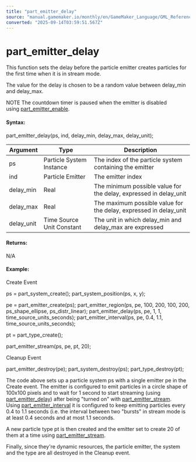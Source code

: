 ```yaml
---
title: "part_emitter_delay"
source: "manual.gamemaker.io/monthly/en/GameMaker_Language/GML_Reference/Drawing/Particles/Particle_Emitters/part_emitter_delay.htm"
converted: "2025-09-14T03:59:51.567Z"
---
```


# part\_emitter\_delay

This function sets the delay before the particle emitter creates particles for the first time when it is in stream mode.

The value for the delay is chosen to be a random value between delay\_min and delay\_max.

NOTE The countdown timer is paused when the emitter is disabled using [part\_emitter\_enable](../../../../../../../../GameMaker_Language/GML_Reference/Drawing/Particles/Particle_Emitters/part_emitter_enable.md).

#### Syntax:

part\_emitter\_delay(ps, ind, delay\_min, delay\_max, delay\_unit);

| Argument | Type | Description |
| --- | --- | --- |
| ps | Particle System Instance | The index of the particle system containing the emitter |
| ind | Particle Emitter | The emitter index |
| delay_min | Real | The minimum possible value for the delay, expressed in delay_unit |
| delay_max | Real | The maximum possible value for the delay, expressed in delay_unit |
| delay_unit | Time Source Unit Constant | The unit in which delay_min and delay_max are expressed |

#### Returns:

N/A

#### Example:

Create Event

ps = part\_system\_create();
part\_system\_position(ps, x, y);


pe = part\_emitter\_create(ps);
part\_emitter\_region(ps, pe, 100, 200, 100, 200, ps\_shape\_ellipse, ps\_distr\_linear);
part\_emitter\_delay(ps, pe, 1, 1, time\_source\_units\_seconds);
part\_emitter\_interval(ps, pe, 0.4, 1.1, time\_source\_units\_seconds);

pt = part\_type\_create();

part\_emitter\_stream(ps, pe, pt, 20);

Cleanup Event

part\_emitter\_destroy(pe);
part\_system\_destroy(ps);
part\_type\_destroy(pt);

The code above sets up a particle system ps with a single emitter pe in the Create event. The emitter is configured to emit particles in a circle shape of 100x100 pixels and to wait for 1 second to start streaming (using [part\_emitter\_delay](part_emitter_delay.md)) after being "turned on" with [part\_emitter\_stream](part_emitter_stream.md). Using [part\_emitter\_interval](../../../../../../../../GameMaker_Language/GML_Reference/Drawing/Particles/Particle_Emitters/part_emitter_interval.md) it is configured to keep emitting particles every 0.4 to 1.1 seconds (i.e. the interval between two "bursts" in stream mode is at least 0.4 seconds and at most 1.1 seconds.

A new particle type pt is then created and the emitter set to create 20 of them at a time using [part\_emitter\_stream](part_emitter_stream.md).

Finally, since they're dynamic resources, the particle emitter, the system and the type are all destroyed in the Cleanup event.
